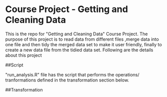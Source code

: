 # Course Project - Getting and Cleaning Data

This is the repo for "Getting and Cleaning Data" Course Project. The purpose of this project is to read data from different files ,merge data into one file and then tidy the merged data set to make it user friendly, finally to create a new data file from the tidied data set. Following are the details about this project

##Script

"run_analysis.R" file has the script that performs the operations/ tranformations defined in the transformation section below.

##Transformation


